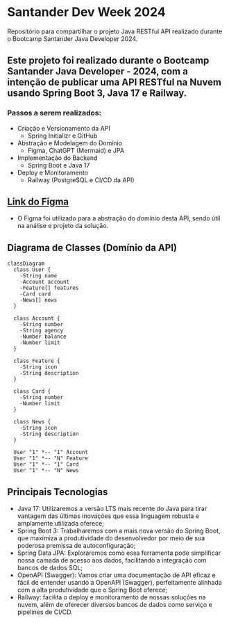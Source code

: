 # Santander Dev Week 2024

Repositório para compartilhar o projeto Java RESTful API realizado durante o Bootcamp Santander Java Developer 2024.

## Este projeto foi realizado durante o Bootcamp Santander Java Developer - 2024, com a intenção de publicar uma API RESTful na Nuvem usando Spring Boot 3, Java 17 e Railway.

### Passos a serem realizados:

-   Criação e Versionamento da API
    -   Spring Initializr e GitHub
-   Abstração e Modelagem do Domínio
    -   Figma, ChatGPT (Mermaid) e JPA
-   Implementação do Backend
    -   Spring Boot e Java 17
-   Deploy e Monitoramento
    -   Railway (PostgreSQL e CI/CD da API)

## [Link do Figma](https://www.figma.com/file/0ZsjwjsYlYd3timxqMWlbj/SANTANDER---Projeto-Web%2FMobile?type=design&node-id=1421-432&mode=design)

-   O Figma foi utilizado para a abstração do domínio desta API, sendo útil na análise e projeto da solução.

## Diagrama de Classes (Domínio da API)

```mermaid
classDiagram
  class User {
    -String name
    -Account account
    -Feature[] features
    -Card card
    -News[] news
  }

  class Account {
    -String number
    -String agency
    -Number balance
    -Number limit
  }

  class Feature {
    -String icon
    -String description
  }

  class Card {
    -String number
    -Number limit
  }

  class News {
    -String icon
    -String description
  }

  User "1" *-- "1" Account
  User "1" *-- "N" Feature
  User "1" *-- "1" Card
  User "1" *-- "N" News
```

## Principais Tecnologias

-   Java 17: Utilizaremos a versão LTS mais recente do Java para tirar vantagem das últimas inovações que essa linguagem robusta e amplamente utilizada oferece;
-   Spring Boot 3: Trabalharemos com a mais nova versão do Spring Boot, que maximiza a produtividade do desenvolvedor por meio de sua poderosa premissa de autoconfiguração;
-   Spring Data JPA: Exploraremos como essa ferramenta pode simplificar nossa camada de acesso aos dados, facilitando a integração com bancos de dados SQL;
-   OpenAPI (Swagger): Vamos criar uma documentação de API eficaz e fácil de entender usando a OpenAPI (Swagger), perfeitamente alinhada com a alta produtividade que o Spring Boot oferece;
-   Railway: facilita o deploy e monitoramento de nossas soluções na nuvem, além de oferecer diversos bancos de dados como serviço e pipelines de CI/CD.
